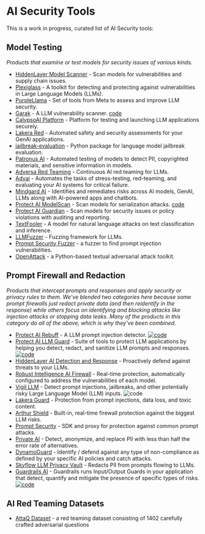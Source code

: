 # AI Security Tools

This is a work in progress, curated list of AI Security tools:

## Model Testing
_Products that examine or test models for security issues of various kinds._

* [HiddenLayer Model Scanner](https://hiddenlayer.com/model-scanner/) - Scan models for vulnerabilities and supply chain issues.
* [Plexiglass](https://github.com/kortex-labs/plexiglass) - A toolkit for detecting and protecting against vulnerabilities in Large Language Models (LLMs). 
* [PurpleLlama](https://github.com/facebookresearch/PurpleLlama) - Set of tools from Meta to assess and improve LLM security. 
* [Garak](https://garak.ai/) - A LLM vulnerability scanner. [code](https://github.com/leondz/garak/)
* [CalypsoAI Platform](https://calypsoai.com/platform/) - Platform for testing and launching LLM applications securely.
* [Lakera Red](https://www.lakera.ai/ai-red-teaming) - Automated safety and security assessments for your GenAI applications.
* [jailbreak-evaluation](https://github.com/controllability/jailbreak-evaluation) - Python package for language model jailbreak evaluation. 
* [Patronus AI](https://www.patronus.ai) - Automated testing of models to detect PII, copyrighted materials, and sensitive information in models.
* [Adversa Red Teaming](https://adversa.ai/ai-red-teaming-llm/) - Continuous AI red teaming for LLMs.
* [Advai](https://www.advai.co.uk) - Automates the tasks of stress-testing, red-teaming, and evaluating your AI systems for critical failure.
* [Mindgard AI](https://mindgard.ai) - Identifies and remediates risks across AI models, GenAI, LLMs along with AI-powered apps and chatbots.
* [Protect AI ModelScan](https://protectai.com/modelscan) - Scan models for serialization attacks. [code](https://github.com/protectai/modelscan)
* [Protect AI Guardian](https://protectai.com/guardian) - Scan models for security issues or policy violations with auditing and reporting.
* [TextFooler](https://github.com/jind11/TextFooler) - A model for natural language attacks on text classification and inference.
* [LLMFuzzer](https://github.com/mnns/LLMFuzzer) - Fuzzing framework for LLMs.
* [Prompt Security Fuzzer](https://www.prompt.security/fuzzer) - a fuzzer to find prompt injection vulnerabilities.
* [OpenAttack](https://github.com/thunlp/OpenAttack) - a Python-based textual adversarial attack toolkit.

## Prompt Firewall and Redaction

_Products that intercept prompts and responses and apply security or privacy rules to them. We've blended two categories here because some prompt firewalls just redact private data (and then reidentify in the response) while others focus on identifying and blocking attacks like injection attacks or stopping data leaks. Many of the products in this category do all of the above, which is why they've been combined._

- [Protect AI Rebuff](https://playground.rebuff.ai) - A LLM prompt injection detector. [![code](https://img.shields.io/github/license/protectai/rebuff)](https://github.com/protectai/rebuff/)
- [Protect AI LLM Guard](https://protectai.com/llm-guard) - Suite of tools to protect LLM applications by helping you detect, redact, and sanitize LLM prompts and responses. [![code](https://img.shields.io/github/license/protectai/llm-guard)](https://github.com/protectai/llm-guard/)
- [HiddenLayer AI Detection and Response](https://hiddenlayer.com/aidr/) - Proactively defend against threats to your LLMs.
- [Robust Intelligence AI Firewall](https://www.robustintelligence.com/platform/ai-firewall-guardrails) - Real-time protection, automatically configured to address the vulnerabilities of each model.
- [Vigil LLM](https://github.com/deadbits/vigil-llm) - Detect prompt injections, jailbreaks, and other potentially risky Large Language Model (LLM) inputs. ![code](https://img.shields.io/github/license/deadbits/vigil-llm)
- [Lakera Guard](https://www.lakera.ai/lakera-guard) - Protection from prompt injections, data loss, and toxic content.
- [Arthur Shield](https://www.arthur.ai/product/shield) - Built-in, real-time firewall protection against the biggest LLM risks.
- [Prompt Security](https://www.prompt.security) - SDK and proxy for protection against common prompt attacks.
- [Private AI](https://www.private-ai.com) - Detect, anonymize, and replace PII with less than half the error rate of alternatives.
- [DynamoGuard](https://dynamo.ai/platform/dynamoguard) - Identify / defend against any type of non-compliance as defined by your specific AI policies and catch attacks.
- [Skyflow LLM Privacy Vault](https://www.skyflow.com/product/llm-privacy-vault) - Redacts PII from prompts flowing to LLMs.
- [Guardrails AI](https://www.guardrailsai.com) - Guardrails runs Input/Output Guards in your application that detect, quantify and mitigate the presence of specific types of risks. [![code](https://img.shields.io/github/license/guardrails-ai/guardrails)](https://github.com/guardrails-ai/guardrails/)

## AI Red Teaming Datasets
- [AttaQ Dataset](https://huggingface.co/datasets/ibm/AttaQ) - a red teaming dataset consisting of 1402 carefully crafted adversarial questions
